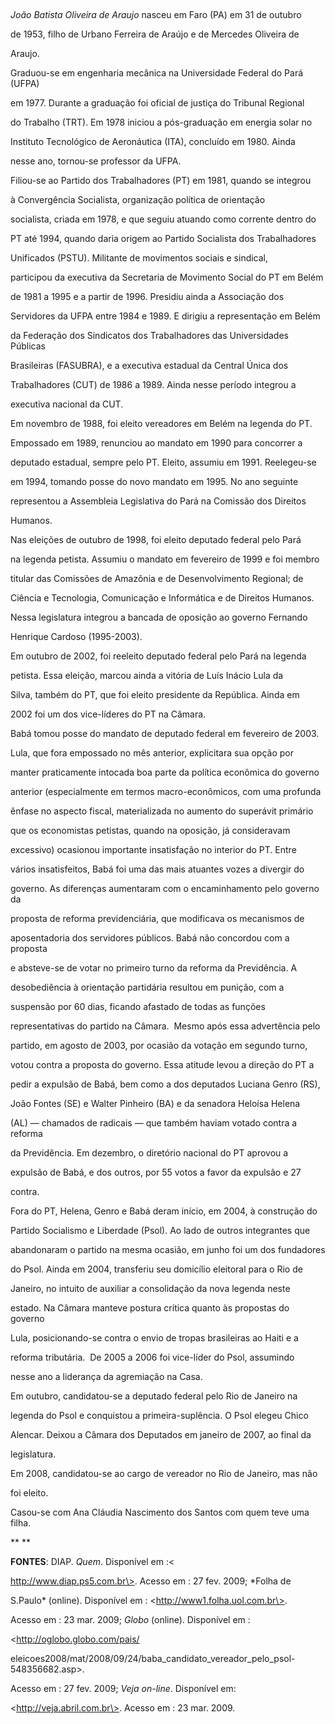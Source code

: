 

 



*João Batista Oliveira de Araujo* nasceu em Faro (PA) em 31 de outubro

de 1953, filho de Urbano Ferreira de Araújo e de Mercedes Oliveira de

Araujo.



Graduou-se em engenharia mecânica na Universidade Federal do Pará (UFPA)

em 1977. Durante a graduação foi oficial de justiça do Tribunal Regional

do Trabalho (TRT). Em 1978 iniciou a pós-graduação em energia solar no

Instituto Tecnológico de Aeronáutica (ITA), concluído em 1980. Ainda

nesse ano, tornou-se professor da UFPA.



Filiou-se ao Partido dos Trabalhadores (PT) em 1981, quando se integrou

à Convergência Socialista, organização política de orientação

socialista, criada em 1978, e que seguiu atuando como corrente dentro do

PT até 1994, quando daria origem ao Partido Socialista dos Trabalhadores

Unificados (PSTU). Militante de movimentos sociais e sindical,

participou da executiva da Secretaria de Movimento Social do PT em Belém

de 1981 a 1995 e a partir de 1996. Presidiu ainda a Associação dos

Servidores da UFPA entre 1984 e 1989. E dirigiu a representação em Belém

da Federação dos Sindicatos dos Trabalhadores das Universidades Públicas

Brasileiras (FASUBRA), e a executiva estadual da Central Única dos

Trabalhadores (CUT) de 1986 a 1989. Ainda nesse período integrou a

executiva nacional da CUT.



Em novembro de 1988, foi eleito vereadores em Belém na legenda do PT.

Empossado em 1989, renunciou ao mandato em 1990 para concorrer a

deputado estadual, sempre pelo PT. Eleito, assumiu em 1991. Reelegeu-se

em 1994, tomando posse do novo mandato em 1995. No ano seguinte

representou a Assembleia Legislativa do Pará na Comissão dos Direitos

Humanos.



Nas eleições de outubro de 1998, foi eleito deputado federal pelo Pará

na legenda petista. Assumiu o mandato em fevereiro de 1999 e foi membro

titular das Comissões de Amazônia e de Desenvolvimento Regional; de

Ciência e Tecnologia, Comunicação e Informática e de Direitos Humanos.

Nessa legislatura integrou a bancada de oposição ao governo Fernando

Henrique Cardoso (1995-2003).



Em outubro de 2002, foi reeleito deputado federal pelo Pará na legenda

petista. Essa eleição, marcou ainda a vitória de Luís Inácio Lula da

Silva, também do PT, que foi eleito presidente da República. Ainda em

2002 foi um dos vice-líderes do PT na Câmara.



Babá tomou posse do mandato de deputado federal em fevereiro de 2003.

Lula, que fora empossado no mês anterior, explicitara sua opção por

manter praticamente intocada boa parte da política econômica do governo

anterior (especialmente em termos macro-econômicos, com uma profunda

ênfase no aspecto fiscal, materializada no aumento do superávit primário

que os economistas petistas, quando na oposição, já consideravam

excessivo) ocasionou importante insatisfação no interior do PT. Entre

vários insatisfeitos, Babá foi uma das mais atuantes vozes a divergir do

governo. As diferenças aumentaram com o encaminhamento pelo governo da

proposta de reforma previdenciária, que modificava os mecanismos de

aposentadoria dos servidores públicos. Babá não concordou com a proposta

e absteve-se de votar no primeiro turno da reforma da Previdência. A

desobediência à orientação partidária resultou em punição, com a

suspensão por 60 dias, ficando afastado de todas as funções

representativas do partido na Câmara.  Mesmo após essa advertência pelo

partido, em agosto de 2003, por ocasião da votação em segundo turno,

votou contra a proposta do governo. Essa atitude levou a direção do PT a

pedir a expulsão de Babá, bem como a dos deputados Luciana Genro (RS),

João Fontes (SE) e Walter Pinheiro (BA) e da senadora Heloísa Helena

(AL) — chamados de radicais — que também haviam votado contra a reforma

da Previdência. Em dezembro, o diretório nacional do PT aprovou a

expulsão de Babá, e dos outros, por 55 votos a favor da expulsão e 27

contra.



Fora do PT, Helena, Genro e Babá deram início, em 2004, à construção do

Partido Socialismo e Liberdade (Psol). Ao lado de outros integrantes que

abandonaram o partido na mesma ocasião, em junho foi um dos fundadores

do Psol. Ainda em 2004, transferiu seu domicílio eleitoral para o Rio de

Janeiro, no intuito de auxiliar a consolidação da nova legenda neste

estado. Na Câmara manteve postura crítica quanto às propostas do governo

Lula, posicionando-se contra o envio de tropas brasileiras ao Haiti e a

reforma tributária.  De 2005 a 2006 foi vice-líder do Psol, assumindo

nesse ano a liderança da agremiação na Casa.



Em outubro, candidatou-se a deputado federal pelo Rio de Janeiro na

legenda do Psol e conquistou a primeira-suplência. O Psol elegeu Chico

Alencar. Deixou a Câmara dos Deputados em janeiro de 2007, ao final da

legislatura.



Em 2008, candidatou-se ao cargo de vereador no Rio de Janeiro, mas não

foi eleito.



Casou-se com Ana Cláudia Nascimento dos Santos com quem teve uma filha.



** **



**FONTES**: DIAP. *Quem*. Disponível em :\<

http://www.diap.ps5.com.br\>. Acesso em : 27 fev. 2009; *Folha de

S.Paulo* (online). Disponível em : \<http://www1.folha.uol.com.br\>.

Acesso em : 23 mar. 2009; *Globo* (online). Disponível em :

\<http://oglobo.globo.com/pais/

eleicoes2008/mat/2008/09/24/baba\_candidato\_vereador\_pelo\_psol-548356682.asp\>.

Acesso em : 27 fev. 2009; *Veja on-line*. Disponível em:  

\<http://veja.abril.com.br\>. Acesso em : 23 mar. 2009.



 



 



 



 

